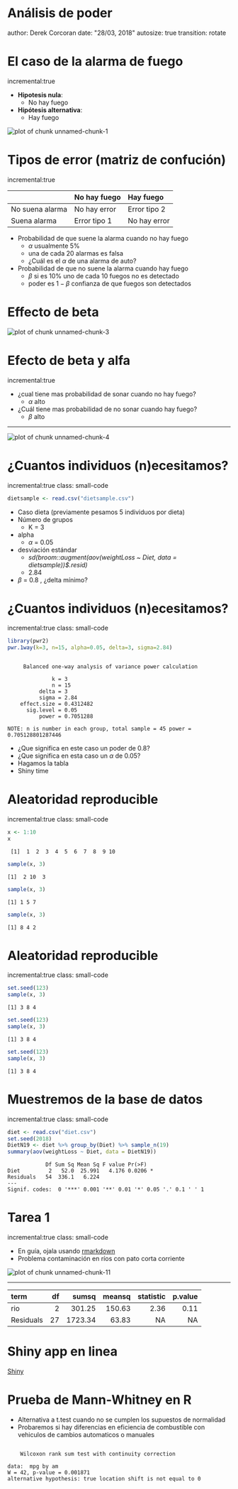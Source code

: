 <style>
.reveal h1, .reveal h2, .reveal h3 {
  word-wrap: normal;
  -moz-hyphens: none;
}
</style>

<style>
.small-code pre code {
  font-size: 1em;
}
</style>

Análisis de poder
========================================================
author: Derek Corcoran
date: "28/03, 2018"
autosize: true
transition: rotate


El caso de la alarma de fuego
========================================================
incremental:true




* **Hipotesis nula**:
    + No hay fuego
* **Hipótesis alternativa**:
    + Hay fuego

![plot of chunk unnamed-chunk-1](Smokedetectors.jpg)


Tipos de error (matriz de confución)
========================================================
incremental:true


|                |No hay fuego |Hay fuego    |
|:---------------|:------------|:------------|
|No suena alarma |No hay error |Error tipo 2 |
|Suena alarma    |Error tipo 1 |No hay error |

* Probabilidad de que suene la alarma cuando no hay fuego
    + $\alpha$ usualmente 5% 
    + una de cada 20 alarmas es falsa
    + ¿Cuál es el $\alpha$ de una alarma de auto?
* Probabilidad de que no suene la alarma cuando hay fuego
    + $\beta$ si es 10% uno de cada 10 fuegos no es detectado
    + poder es $1-\beta$ confianza de que fuegos son detectados

Effecto de beta
========================================================

![plot of chunk unnamed-chunk-3](PowerAnalysis-figure/unnamed-chunk-3-1.png)

Efecto de beta y alfa
========================================================
incremental:true
* ¿cual tiene mas probabilidad de sonar cuando no hay fuego?
    + $\alpha$ alto
* ¿Cuál tiene mas probabilidad de no sonar cuando hay fuego?
    + $\beta$ alto

***

![plot of chunk unnamed-chunk-4](PowerAnalysis-figure/unnamed-chunk-4-1.png)


¿Cuantos individuos (n)ecesitamos?
===================================
incremental:true
class: small-code


```r
dietsample <- read.csv("dietsample.csv")
```

* Caso dieta (previamente pesamos 5 individuos por dieta)
* Número de grupos
    + K = 3
* alpha
    + $\alpha$ = 0.05
* desviación estándar
    + *sd(broom::augment(aov(weightLoss ~ Diet, data = dietsample))$.resid)*
    + 2.84
* $\beta$ = 0.8 , ¿delta mínimo?

¿Cuantos individuos (n)ecesitamos?
===================================
incremental:true
class: small-code


```r
library(pwr2)
pwr.1way(k=3, n=15, alpha=0.05, delta=3, sigma=2.84)
```

```

     Balanced one-way analysis of variance power calculation 

              k = 3
              n = 15
          delta = 3
          sigma = 2.84
    effect.size = 0.4312482
      sig.level = 0.05
          power = 0.7051288

NOTE: n is number in each group, total sample = 45 power = 0.705128801287446
```

* ¿Que significa en este caso un poder de 0.8?
* ¿Que significa en esta caso un $\alpha$ de 0.05?
* Hagamos la tabla
* Shiny time

Aleatoridad reproducible
===================================
incremental:true
class: small-code


```r
x <- 1:10
x
```

```
 [1]  1  2  3  4  5  6  7  8  9 10
```


```r
sample(x, 3)
```

```
[1]  2 10  3
```

```r
sample(x, 3)
```

```
[1] 1 5 7
```

```r
sample(x, 3)
```

```
[1] 8 4 2
```

Aleatoridad reproducible
===================================
incremental:true
class: small-code


```r
set.seed(123)
sample(x, 3)
```

```
[1] 3 8 4
```

```r
set.seed(123)
sample(x, 3)
```

```
[1] 3 8 4
```

```r
set.seed(123)
sample(x, 3)
```

```
[1] 3 8 4
```


Muestremos de la base de datos
===================================
incremental:true
class: small-code


```r
diet <- read.csv("diet.csv")
set.seed(2018)
DietN19 <- diet %>% group_by(Diet) %>% sample_n(19)
summary(aov(weightLoss ~ Diet, data = DietN19))
```

```
            Df Sum Sq Mean Sq F value Pr(>F)  
Diet         2   52.0  25.991   4.176 0.0206 *
Residuals   54  336.1   6.224                 
---
Signif. codes:  0 '***' 0.001 '**' 0.01 '*' 0.05 '.' 0.1 ' ' 1
```


Tarea 1
=================
incremental:true
class: small-code

* En guía, ojala usando [rmarkdown](https://www.rstudio.com/wp-content/uploads/2016/03/rmarkdown-cheatsheet-2.0.pdf)
* Problema contaminación en ríos con pato corta corriente

![plot of chunk unnamed-chunk-11](PowerAnalysis-figure/unnamed-chunk-11-1.png)

***


|term      | df|   sumsq| meansq| statistic| p.value|
|:---------|--:|-------:|------:|---------:|-------:|
|rio       |  2|  301.25| 150.63|      2.36|    0.11|
|Residuals | 27| 1723.34|  63.83|        NA|      NA|


Shiny app en linea
===========

[Shiny](https://derek-corcoran.shinyapps.io/MinimosCuadrados/)

Prueba de Mann-Whitney en R
============

* Alternativa a t.test cuando no se cumplen los supuestos de normalidad
* Probaremos si hay diferencias en eficiencia de combustible con vehiculos de cambios automaticos o manuales


```

	Wilcoxon rank sum test with continuity correction

data:  mpg by am
W = 42, p-value = 0.001871
alternative hypothesis: true location shift is not equal to 0
```

